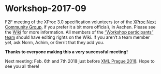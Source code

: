 # Workshop-2017-09

F2F meeting of the XProc 3.0 specification volunteers (or of the [XProc Next Community Group](https://www.w3.org/community/xproc-next/), if you prefer it a bit more official), in Aachen. Please see the [Wiki](https://github.com/xproc/Workshop-2017-09/wiki) for more information. All members of the [“Workshop participants” team](https://github.com/orgs/xproc/teams/workshop-participants/members) should have editing rights on the Wiki. If you aren’t a team member yet, ask Norm, Achim, or Gerrit that they add you.

**Thanks to everyone making this a very successful meeting!**

Next meeting: Feb. 6th and 7th 2018 just before [XML Prague 2018](http://www.xmlprague.cz). Hope to see you all there!
